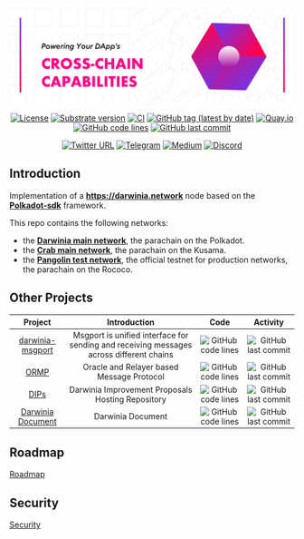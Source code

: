 <div align="center">

![mission](./.maintain/mission.png)

[![License](https://img.shields.io/badge/License-GPLv3-blue.svg)](https://www.gnu.org/licenses/gpl-3.0)
[![Substrate version](https://img.shields.io/badge/Substrate-3.0.0-brightgreen?logo=Parity%20Substrate)](https://substrate.io)
[![CI](https://github.com/darwinia-network/darwinia/workflows/CI/badge.svg?branch=main)](https://github.com/darwinia-network/darwinia/actions/workflows/checks.yml)
[![GitHub tag (latest by date)](https://img.shields.io/github/v/tag/darwinia-network/darwinia)](https://github.com/darwinia-network/darwinia/tags)
[![Quay.io](https://img.shields.io/badge/quay-latest-blue.svg?logo=docker&logoColor=white)](https://quay.io/repository/darwinia-network/darwinia)
[![GitHub code lines](https://tokei.rs/b1/github/darwinia-network/darwinia)](https://github.com/darwinia-network/darwinia)
[![GitHub last commit](https://img.shields.io/github/last-commit/darwinia-network/darwinia?color=red&style=plastic)](https://github.com/darwinia-network/darwinia)

[![Twitter URL](https://img.shields.io/twitter/follow/DarwiniaNetwork?style=social)](https://twitter.com/DarwiniaNetwork)
[![Telegram](https://img.shields.io/endpoint?color=neon&style=flat-square&url=https%3A%2F%2Ftg.sumanjay.workers.dev%2FDarwiniaNetwork)](https://t.me/DarwiniaOfficial)
[![Medium](https://badgen.net/badge/icon/medium?icon=medium&label)](https://darwinianetwork.medium.com)
[![Discord](https://img.shields.io/badge/Discord-gray?logo=discord)](https://discord.gg/3Z2yDVVr)

</div>

## Introduction

Implementation of a **https://darwinia.network** node based on the **[Polkadot-sdk](https://github.com/paritytech/polkadot-sdk)** framework.

This repo contains the following networks:

* the **[Darwinia main network](https://docs.darwinia.network/evm/chains/darwinia/)**, the parachain on the Polkadot.
* the **[Crab main network](https://docs.darwinia.network/evm/chains/crab/)**, the parachain on the Kusama.
* the **[Pangolin test network](https://docs.darwinia.network/evm/chains/pangolin/)**, the official testnet for production networks, the parachain on the Rococo.

## Other Projects

| Project | Introduction | Code | Activity |
| :-----: | :----------: | :--: | :------: |
| [darwinia-msgport](https://github.com/darwinia-network/darwinia-msgport) | Msgport is unified interface for sending and receiving messages across different chains | ![GitHub code lines](https://tokei.rs/b1/github/darwinia-network/darwinia-msgport) | ![GitHub last commit](https://img.shields.io/github/last-commit/darwinia-network/darwinia-msgport) |
| [ORMP](https://github.com/darwinia-network/ORMP) | Oracle and Relayer based Message Protocol | ![GitHub code lines](https://tokei.rs/b1/github/darwinia-network/ORMP) | ![GitHub last commit](https://img.shields.io/github/last-commit/darwinia-network/ORMP) |
| [DIPs](https://github.com/darwinia-network/DIPs) | Darwinia Improvement Proposals Hosting Repository | ![GitHub code lines](https://tokei.rs/b1/github/darwinia-network/DIPs) | ![GitHub last commit](https://img.shields.io/github/last-commit/darwinia-network/DIPs) |
| [Darwinia Document](https://github.com/darwinia-network/document) | Darwinia Document | ![GitHub code lines](https://tokei.rs/b1/github/darwinia-network/document) | ![GitHub last commit](https://img.shields.io/github/last-commit/darwinia-network/document) |

## Roadmap
[Roadmap](https://itering.notion.site/9617e154ec884b07a7cee9a056374e42?v=0c3e4d9f257646c486a32a0425ee3a93)

## Security
[Security](./SECURITY.md)
